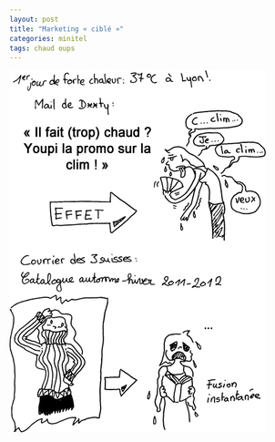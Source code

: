 ```yaml
---
layout: post
title: "Marketing « ciblé »"
categories: minitel
tags: chaud oups
---	
```


![Chaud](/img/2011/110628.png)

